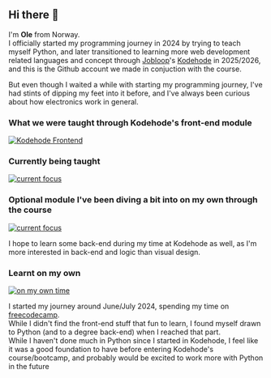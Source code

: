 ## Hi there 👋

I'm **Ole**  from Norway.  
I officially started my programming journey in 2024 by trying to teach myself Python, and later transitioned to learning more web development related languages and concept through [Jobloop](https://www.jobloop.no)'s [Kodehode](https://www.kodehode.no) in 2025/2026, and this is the Github account we made in conjuction with the course.  


But even though I waited a while with starting my programming journey, I've had stints of dipping my feet into it before, and I've always been curious about how electronics work in general.  


### What we were taught through Kodehode's front-end module
[![Kodehode Frontend](https://skillicons.dev/icons?i=html,css,js&perline=4)](https://skillicons.dev)

### Currently being taught
[![current focus](https://skillicons.dev/icons?i=react&perline=4)](https://skillicons.dev)

### Optional module I've been diving a bit into on my own through the course
[![current focus](https://skillicons.dev/icons?i=express,nodejs&perline=4)](https://skillicons.dev)

I hope to learn some back-end during my time at Kodehode as well, as I'm more interested in back-end and logic than visual design.  

### Learnt on my own
[![on my own time](https://skillicons.dev/icons?i=python&perline=4)](https://skillicons.dev)


I started my journey around June/July 2024, spending my time on [freecodecamp](https://www.freecodecamp.org).  
While I didn't find the front-end stuff that fun to learn, I found myself drawn to Python (and to a degree back-end) when I reached that part.  
While I haven't done much in Python since I started in Kodehode, I feel like it was a good foundation to have before entering Kodehode's course/bootcamp, and probably would be excited to work more with Python in the future

<!--
**OleKodehode/OleKodehode** is a ✨ _special_ ✨ repository because its `README.md` (this file) appears on your GitHub profile.

Here are some ideas to get you started:

- 🔭 I’m currently working on ...
- 🌱 I’m currently learning ...
- 👯 I’m looking to collaborate on ...
- 🤔 I’m looking for help with ...
- 💬 Ask me about ...
- 📫 How to reach me: ...
- ⚡ Fun fact: ...
-->
